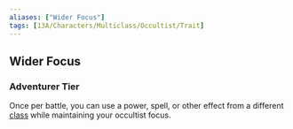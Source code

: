 ```yaml
---
aliases: ["Wider Focus"]
tags: [13A/Characters/Multiclass/Occultist/Trait]
---
```


## Wider Focus

### Adventurer Tier

Once per battle, you can use a power, spell, or other effect from a different [class](Compendium/13A/Character-Rules/Class.md) while maintaining your occultist focus.

